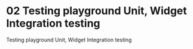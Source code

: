 # 02 Testing playground Unit, Widget Integration testing
 Testing playground Unit, Widget Integration testing
